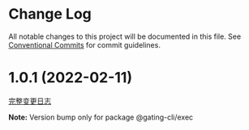 # Change Log

All notable changes to this project will be documented in this file.
See [Conventional Commits](https://conventionalcommits.org) for commit guidelines.

<a name="1.0.1"></a>

# 1.0.1 (2022-02-11)
[完整变更日志](https://github.com/compare/v1.0.0...v1.0.1)

**Note:** Version bump only for package @gating-cli/exec
